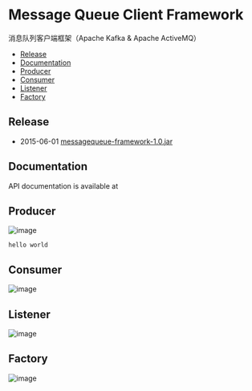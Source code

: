 Message Queue Client Framework
==============================

  消息队列客户端框架（Apache Kafka &amp; Apache ActiveMQ）
  * [Release](#release)
  * [Documentation](#documentation)
  * [Producer](#producer)
  * [Consumer](#consumer)
  * [Listener](#listener)
  * [Factory](#factory)

## Release

* 2015-06-01 [messagequeue-framework-1.0.jar](https://github.com/DarkPhoenixs/message-queue-client-framework/blob/master/release/messagequeue-framework-1.0.jar?raw=true)

## Documentation

API documentation is available at

## Producer

![image](https://github.com/DarkPhoenixs/messagequeue-framework/blob/master/uml/producer.jpg)

```config
hello world
```

## Consumer

![image](https://github.com/DarkPhoenixs/messagequeue-framework/blob/master/uml/consumer.jpg)

## Listener

![image](https://github.com/DarkPhoenixs/messagequeue-framework/blob/master/uml/listener.jpg)

## Factory

![image](https://github.com/DarkPhoenixs/messagequeue-framework/blob/master/uml/factory.jpg)
